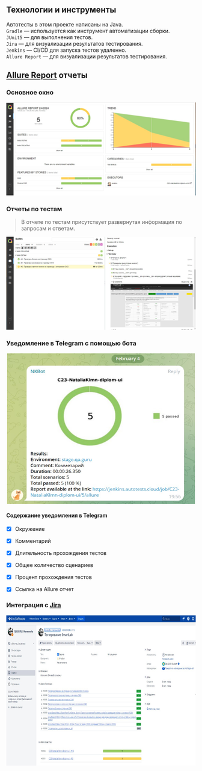 <a id="tools"></a>
## Технологии и инструменты
Автотесты в этом проекте написаны на Java.\
<code>Gradle</code> — используется как инструмент автоматизации сборки.\
<code>JUnit5</code> — для выполнения тестов.\
<code>Jira</code> — для визуализации результатов тестирования.\
<code>Jenkins</code> — CI/CD для запуска тестов удаленно.\
<code>Allure Report</code> — для визуализации результатов тестирования.


<a id="allure"></a>
## </a> [Allure Report](https://jenkins.autotests.cloud/job/C23-NataliaKlmn-diplom-ui/4/allure/) отчеты

### Основное окно

<p align="center">
<img title="Allure Dashboard" src="images/screenshots/dashboard.jpg">
</p>

### Отчеты по тестам

<p align="center">

> В отчете по тестам присутствует развернутая информация по запросам и ответам.

<img title="Allure Tests" src="images/screenshots/testcase.jpg">
</p>

### Уведомление в Telegram с помощью бота


<p align="center">
<img src="images/screenshots/telegram.jpg" alt="Telegram screen" width="500" height="400">
</p>

#### Содержание уведомления в Telegram

- [x] Окружение
- [x] Комментарий
- [x] Длительность прохождения тестов
- [x] Общее количество сценариев
- [x] Процент прохождения тестов
- [x] Ссылка на Allure отчет


### Интеграция с <a target="_blank" href="https://jira.autotests.cloud/browse/HOMEWORK-1113">Jira</a>


<p align="center">
<img src="images/screenshots/JiraIntegration2.jpg" alt="Jira screen" width="1200" height="400">
</p>

